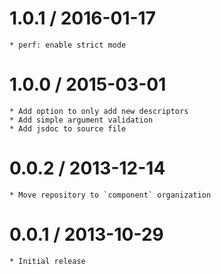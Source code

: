 1.0.1 / 2016-01-17
==================

	* perf: enable strict mode

1.0.0 / 2015-03-01
==================

	* Add option to only add new descriptors
	* Add simple argument validation
	* Add jsdoc to source file

0.0.2 / 2013-12-14
==================

	* Move repository to `component` organization

0.0.1 / 2013-10-29
==================

	* Initial release
